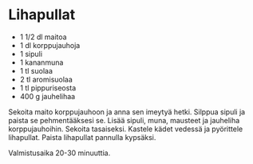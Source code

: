 Lihapullat
==========

+ 1 1/2 dl maitoa
+ 1 dl korppujauhoja
+ 1 sipuli
+ 1 kananmuna
+ 1 tl suolaa
+ 2 tl aromisuolaa
+ 1 tl pippuriseosta
+ 400 g jauhelihaa

Sekoita maito korppujauhoon ja anna sen imeytyä hetki. Silppua sipuli ja paista se pehmentääksesi se. Lisää sipuli, muna, mausteet ja jauheliha korppujauhoihin. Sekoita tasaiseksi. Kastele kädet vedessä ja pyörittele lihapullat. Paista lihapullat pannulla kypsäksi. 

Valmistusaika 20-30 minuuttia.